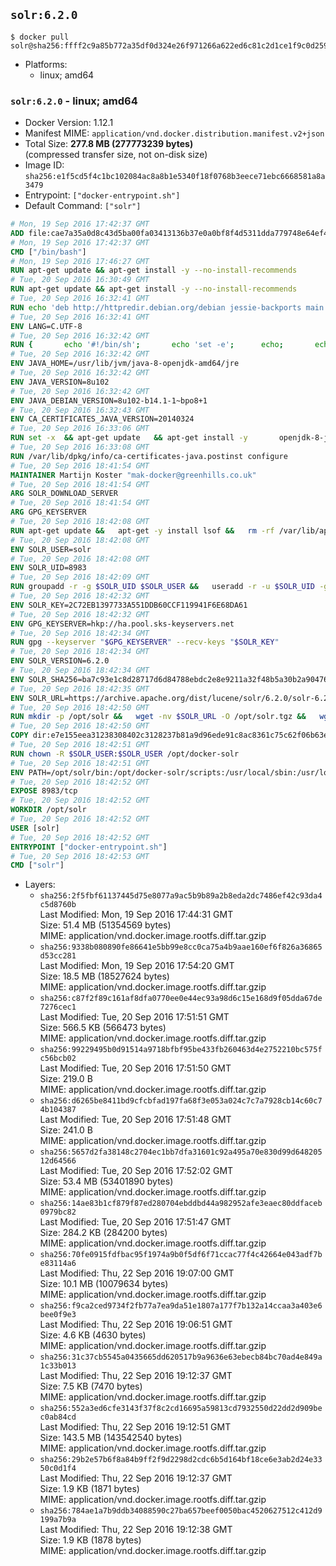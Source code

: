 ## `solr:6.2.0`

```console
$ docker pull solr@sha256:ffff2c9a85b772a35df0d324e26f971266a622ed6c81c2d1ce1f9c0d259c6a20
```

-	Platforms:
	-	linux; amd64

### `solr:6.2.0` - linux; amd64

-	Docker Version: 1.12.1
-	Manifest MIME: `application/vnd.docker.distribution.manifest.v2+json`
-	Total Size: **277.8 MB (277773239 bytes)**  
	(compressed transfer size, not on-disk size)
-	Image ID: `sha256:e1f5cd5f4c1bc102084ac8a8b1e5340f18f0768b3eece71ebc6668581a8a3479`
-	Entrypoint: `["docker-entrypoint.sh"]`
-	Default Command: `["solr"]`

```dockerfile
# Mon, 19 Sep 2016 17:42:37 GMT
ADD file:cae7a35a0d8c43d5ba00fa03413136b37e0a0bf8f4d5311dda779748e64ef425 in / 
# Mon, 19 Sep 2016 17:42:37 GMT
CMD ["/bin/bash"]
# Mon, 19 Sep 2016 17:46:27 GMT
RUN apt-get update && apt-get install -y --no-install-recommends 		ca-certificates 		curl 		wget 	&& rm -rf /var/lib/apt/lists/*
# Tue, 20 Sep 2016 16:30:49 GMT
RUN apt-get update && apt-get install -y --no-install-recommends 		bzip2 		unzip 		xz-utils 	&& rm -rf /var/lib/apt/lists/*
# Tue, 20 Sep 2016 16:32:41 GMT
RUN echo 'deb http://httpredir.debian.org/debian jessie-backports main' > /etc/apt/sources.list.d/jessie-backports.list
# Tue, 20 Sep 2016 16:32:41 GMT
ENV LANG=C.UTF-8
# Tue, 20 Sep 2016 16:32:42 GMT
RUN { 		echo '#!/bin/sh'; 		echo 'set -e'; 		echo; 		echo 'dirname "$(dirname "$(readlink -f "$(which javac || which java)")")"'; 	} > /usr/local/bin/docker-java-home 	&& chmod +x /usr/local/bin/docker-java-home
# Tue, 20 Sep 2016 16:32:42 GMT
ENV JAVA_HOME=/usr/lib/jvm/java-8-openjdk-amd64/jre
# Tue, 20 Sep 2016 16:32:42 GMT
ENV JAVA_VERSION=8u102
# Tue, 20 Sep 2016 16:32:42 GMT
ENV JAVA_DEBIAN_VERSION=8u102-b14.1-1~bpo8+1
# Tue, 20 Sep 2016 16:32:43 GMT
ENV CA_CERTIFICATES_JAVA_VERSION=20140324
# Tue, 20 Sep 2016 16:33:06 GMT
RUN set -x 	&& apt-get update 	&& apt-get install -y 		openjdk-8-jre-headless="$JAVA_DEBIAN_VERSION" 		ca-certificates-java="$CA_CERTIFICATES_JAVA_VERSION" 	&& rm -rf /var/lib/apt/lists/* 	&& [ "$JAVA_HOME" = "$(docker-java-home)" ]
# Tue, 20 Sep 2016 16:33:08 GMT
RUN /var/lib/dpkg/info/ca-certificates-java.postinst configure
# Tue, 20 Sep 2016 18:41:54 GMT
MAINTAINER Martijn Koster "mak-docker@greenhills.co.uk"
# Tue, 20 Sep 2016 18:41:54 GMT
ARG SOLR_DOWNLOAD_SERVER
# Tue, 20 Sep 2016 18:41:54 GMT
ARG GPG_KEYSERVER
# Tue, 20 Sep 2016 18:42:08 GMT
RUN apt-get update &&   apt-get -y install lsof &&   rm -rf /var/lib/apt/lists/*
# Tue, 20 Sep 2016 18:42:08 GMT
ENV SOLR_USER=solr
# Tue, 20 Sep 2016 18:42:08 GMT
ENV SOLR_UID=8983
# Tue, 20 Sep 2016 18:42:09 GMT
RUN groupadd -r -g $SOLR_UID $SOLR_USER &&   useradd -r -u $SOLR_UID -g $SOLR_USER $SOLR_USER
# Tue, 20 Sep 2016 18:42:32 GMT
ENV SOLR_KEY=2C72EB1397733A551DDB60CCF119941F6E68DA61
# Tue, 20 Sep 2016 18:42:32 GMT
ENV GPG_KEYSERVER=hkp://ha.pool.sks-keyservers.net
# Tue, 20 Sep 2016 18:42:34 GMT
RUN gpg --keyserver "$GPG_KEYSERVER" --recv-keys "$SOLR_KEY"
# Tue, 20 Sep 2016 18:42:34 GMT
ENV SOLR_VERSION=6.2.0
# Tue, 20 Sep 2016 18:42:34 GMT
ENV SOLR_SHA256=ba7c93e1c8d28717d6d84788ebdc2e8e9211a32f48b5a30b2a904762a0b7cd39
# Tue, 20 Sep 2016 18:42:35 GMT
ENV SOLR_URL=https://archive.apache.org/dist/lucene/solr/6.2.0/solr-6.2.0.tgz
# Tue, 20 Sep 2016 18:42:50 GMT
RUN mkdir -p /opt/solr &&   wget -nv $SOLR_URL -O /opt/solr.tgz &&   wget -nv $SOLR_URL.asc -O /opt/solr.tgz.asc &&   echo "$SOLR_SHA256 */opt/solr.tgz" | sha256sum -c - &&   (>&2 ls -l /opt/solr.tgz /opt/solr.tgz.asc) &&   gpg --batch --verify /opt/solr.tgz.asc /opt/solr.tgz &&   tar -C /opt/solr --extract --file /opt/solr.tgz --strip-components=1 &&   rm /opt/solr.tgz* &&   rm -Rf /opt/solr/docs/ &&   mkdir -p /opt/solr/server/solr/lib /opt/solr/server/solr/mycores &&   sed -i -e 's/#SOLR_PORT=8983/SOLR_PORT=8983/' /opt/solr/bin/solr.in.sh &&   sed -i -e '/-Dsolr.clustering.enabled=true/ a SOLR_OPTS="$SOLR_OPTS -Dsun.net.inetaddr.ttl=60 -Dsun.net.inetaddr.negative.ttl=60"' /opt/solr/bin/solr.in.sh &&   chown -R $SOLR_USER:$SOLR_USER /opt/solr &&   mkdir /docker-entrypoint-initdb.d /opt/docker-solr/
# Tue, 20 Sep 2016 18:42:50 GMT
COPY dir:e7e155eea31238308402c3128237b81a9d96ede91c8ac8361c75c62f06b63e9b in /opt/docker-solr/scripts 
# Tue, 20 Sep 2016 18:42:51 GMT
RUN chown -R $SOLR_USER:$SOLR_USER /opt/docker-solr
# Tue, 20 Sep 2016 18:42:51 GMT
ENV PATH=/opt/solr/bin:/opt/docker-solr/scripts:/usr/local/sbin:/usr/local/bin:/usr/sbin:/usr/bin:/sbin:/bin
# Tue, 20 Sep 2016 18:42:52 GMT
EXPOSE 8983/tcp
# Tue, 20 Sep 2016 18:42:52 GMT
WORKDIR /opt/solr
# Tue, 20 Sep 2016 18:42:52 GMT
USER [solr]
# Tue, 20 Sep 2016 18:42:52 GMT
ENTRYPOINT ["docker-entrypoint.sh"]
# Tue, 20 Sep 2016 18:42:53 GMT
CMD ["solr"]
```

-	Layers:
	-	`sha256:2f5fbf61137445d75e8077a9ac5b9b89a2b8eda2dc7486ef42c93da4c5d8760b`  
		Last Modified: Mon, 19 Sep 2016 17:44:31 GMT  
		Size: 51.4 MB (51354569 bytes)  
		MIME: application/vnd.docker.image.rootfs.diff.tar.gzip
	-	`sha256:9338b080890fe86641e5bb99e8cc0ca75a4b9aae160ef6f826a36865d53cc281`  
		Last Modified: Mon, 19 Sep 2016 17:54:20 GMT  
		Size: 18.5 MB (18527624 bytes)  
		MIME: application/vnd.docker.image.rootfs.diff.tar.gzip
	-	`sha256:c87f2f89c161af8dfa0770ee0e44ec93a98d6c15e168d9f05dda67de7276cec1`  
		Last Modified: Tue, 20 Sep 2016 17:51:51 GMT  
		Size: 566.5 KB (566473 bytes)  
		MIME: application/vnd.docker.image.rootfs.diff.tar.gzip
	-	`sha256:99229495b0d91514a9718bfbf95be433fb260463d4e2752210bc575fc56bcb02`  
		Last Modified: Tue, 20 Sep 2016 17:51:50 GMT  
		Size: 219.0 B  
		MIME: application/vnd.docker.image.rootfs.diff.tar.gzip
	-	`sha256:d6265be8411bd9cfcbfad197fa68f3e053a024c7c7a7928cb14c60c74b104387`  
		Last Modified: Tue, 20 Sep 2016 17:51:48 GMT  
		Size: 241.0 B  
		MIME: application/vnd.docker.image.rootfs.diff.tar.gzip
	-	`sha256:5657d2fa38148c2704ec1bb7dfa31601c92a495a70e830d99d64820512d64566`  
		Last Modified: Tue, 20 Sep 2016 17:52:02 GMT  
		Size: 53.4 MB (53401890 bytes)  
		MIME: application/vnd.docker.image.rootfs.diff.tar.gzip
	-	`sha256:14ae83b1cf879f87ed280704ebddbd44a982952afe3eaec80ddfaceb0979bc82`  
		Last Modified: Tue, 20 Sep 2016 17:51:47 GMT  
		Size: 284.2 KB (284200 bytes)  
		MIME: application/vnd.docker.image.rootfs.diff.tar.gzip
	-	`sha256:70fe0915fdfbac95f1974a9b0f5df6f71ccac77f4c42664e043adf7be83114a6`  
		Last Modified: Thu, 22 Sep 2016 19:07:00 GMT  
		Size: 10.1 MB (10079634 bytes)  
		MIME: application/vnd.docker.image.rootfs.diff.tar.gzip
	-	`sha256:f9ca2ced9734f2fb77a7ea9da51e1807a177f7b132a14ccaa3a403e6bee0f9e3`  
		Last Modified: Thu, 22 Sep 2016 19:06:51 GMT  
		Size: 4.6 KB (4630 bytes)  
		MIME: application/vnd.docker.image.rootfs.diff.tar.gzip
	-	`sha256:31c37cb5545a0435665dd620517b9a9636e63ebecb84bc70ad4e849a1c33b013`  
		Last Modified: Thu, 22 Sep 2016 19:12:37 GMT  
		Size: 7.5 KB (7470 bytes)  
		MIME: application/vnd.docker.image.rootfs.diff.tar.gzip
	-	`sha256:552a3ed6cfe3143f37f8c2cd16695a59813cd7932550d22dd2d909bec0ab84cd`  
		Last Modified: Thu, 22 Sep 2016 19:12:51 GMT  
		Size: 143.5 MB (143542540 bytes)  
		MIME: application/vnd.docker.image.rootfs.diff.tar.gzip
	-	`sha256:29b2e57b6f8a84b9ff2f9d2298d2cdc6b5d164bf18ce6e3ab2d24e3350c0d1f4`  
		Last Modified: Thu, 22 Sep 2016 19:12:37 GMT  
		Size: 1.9 KB (1871 bytes)  
		MIME: application/vnd.docker.image.rootfs.diff.tar.gzip
	-	`sha256:784ae1a7b9ddb34088590c27ba657beef0050bac4520627512c412d9199a7b9a`  
		Last Modified: Thu, 22 Sep 2016 19:12:38 GMT  
		Size: 1.9 KB (1878 bytes)  
		MIME: application/vnd.docker.image.rootfs.diff.tar.gzip
